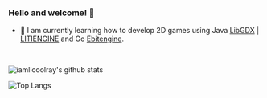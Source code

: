 ### Hello and welcome! 👋

- 🌱 I am currently learning how to develop 2D games using Java [LibGDX](https://libgdx.com/) | [LITIENGINE](https://litiengine.com/) and Go [Ebitengine](https://ebitengine.org/).

<br>

![iamllcoolray's github stats](https://github-readme-stats.vercel.app/api?username=iamllcoolray&count_private=true&show_icons=true&theme=dark&hide_border=false)

![Top Langs](https://github-readme-stats.vercel.app/api/top-langs/?username=iamllcoolray&theme=dark&count_private=true&layout=compact)

<!--
**iamllcoolray/iamllcoolray** is a ✨ _special_ ✨ repository because its `README.md` (this file) appears on your GitHub profile.

Here are some ideas to get you started:

- 🔭 I’m currently working on ...
- 🌱 I’m currently learning ...
- 👯 I’m looking to collaborate on ...
- 🤔 I’m looking for help with ...
- 💬 Ask me about ...
- 📫 How to reach me: ...
- 😄 Pronouns: ...
- ⚡ Fun fact: ...
-->
